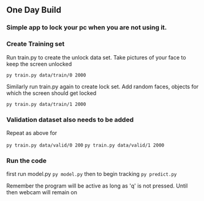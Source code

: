 ## One Day Build

### Simple app to lock your pc when you are not using it.


### Create Training set
Run train.py to create the unlock data set. Take pictures of your face to keep the screen unlocked

`
py train.py data/train/0 2000
`

Similarly run train.py again to create lock set. Add random faces, objects for which the screen should get locked

`
py train.py data/train/1 2000
`

### Validation dataset also needs to be added
Repeat as above for

`
py train.py data/valid/0 200
`
`
py train.py data/valid/1 2000
`

### Run the code
first run model.py
`
py model.py
`
then to begin tracking
`
py predict.py
`

Remember the program will be active as long as 'q' is not pressed. Until then webcam will remain on




